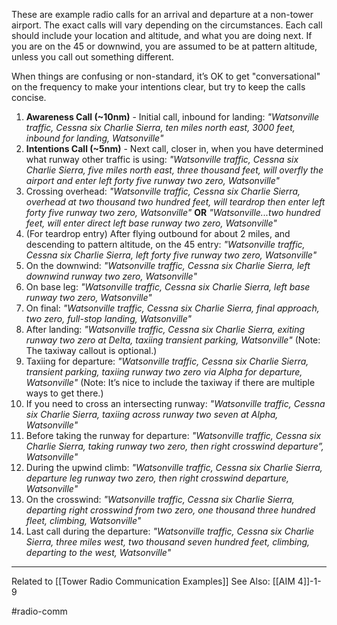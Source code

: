 These are example radio calls for an arrival and departure at a non-tower airport. The exact calls will vary depending on the circumstances. Each call should include your location and altitude, and what you are doing next. If you are on the 45 or downwind, you are assumed to be at pattern altitude, unless you call out something different.

When things are confusing or non-standard, it’s OK to get "conversational" on the frequency to make your intentions clear, but try to keep the calls concise.

1. **Awareness Call (~10nm)** - Initial call, inbound for landing: *"Watsonville traffic, Cessna six Charlie Sierra, ten miles north east, 3000 feet, inbound for landing, Watsonville"*
2. **Intentions Call (~5nm)** - Next call, closer in, when you have determined what runway other traffic is using: *"Watsonville traffic, Cessna six Charlie Sierra, five miles north east, three thousand feet, will overfly the airport and enter left forty five runway two zero, Watsonville"*
3. Crossing overhead: *"Watsonville traffic, Cessna six Charlie Sierra, overhead at two thousand two hundred feet, will teardrop then enter left forty five runway two zero, Watsonville"* **OR**  *"Watsonville...two hundred feet, will enter direct left base runway two zero, Watsonville"*
4. (For teardrop entry) After flying outbound for about 2 miles, and descending to pattern altitude, on the 45 entry: *"Watsonville traffic, Cessna six Charlie Sierra, left forty five runway two zero, Watsonville"*
5. On the downwind: *"Watsonville traffic, Cessna six Charlie Sierra, left downwind runway two zero, Watsonville"*
6. On base leg: *"Watsonville traffic, Cessna six Charlie Sierra, left base runway two zero, Watsonville"*
7. On final: *"Watsonville traffic, Cessna six Charlie Sierra, final approach, two zero, full-stop landing, Watsonville"*
8. After landing: *"Watsonville traffic, Cessna six Charlie Sierra, exiting runway two zero at Delta, taxiing transient parking, Watsonville"* (Note: The taxiway callout is optional.)
9. Taxiing for departure: *"Watsonville traffic, Cessna six Charlie Sierra, transient parking, taxiing runway two zero via Alpha for departure, Watsonville"* (Note: It’s nice to include the taxiway if there are multiple ways to get there.)
10. If you need to cross an intersecting runway: *"Watsonville traffic, Cessna six Charlie Sierra, taxiing across runway two seven at Alpha, Watsonville"*
11. Before taking the runway for departure: *"Watsonville traffic, Cessna six Charlie Sierra, taking runway two zero, then right crosswind departure”, Watsonville"*
12. During the upwind climb: *"Watsonville traffic, Cessna six Charlie Sierra, departure leg runway two zero, then right crosswind departure, Watsonville"*
13. On the crosswind: *"Watsonville traffic, Cessna six Charlie Sierra, departing right crosswind from two zero, one thousand three hundred fleet, climbing, Watsonville"*
14. Last call during the departure: *"Watsonville traffic, Cessna six Charlie Sierra, three miles west, two thousand seven hundred feet, climbing, departing to the west, Watsonville"*

---

Related to [[Tower Radio Communication Examples]]
See Also: [[AIM 4]]-1-9

#radio-comm